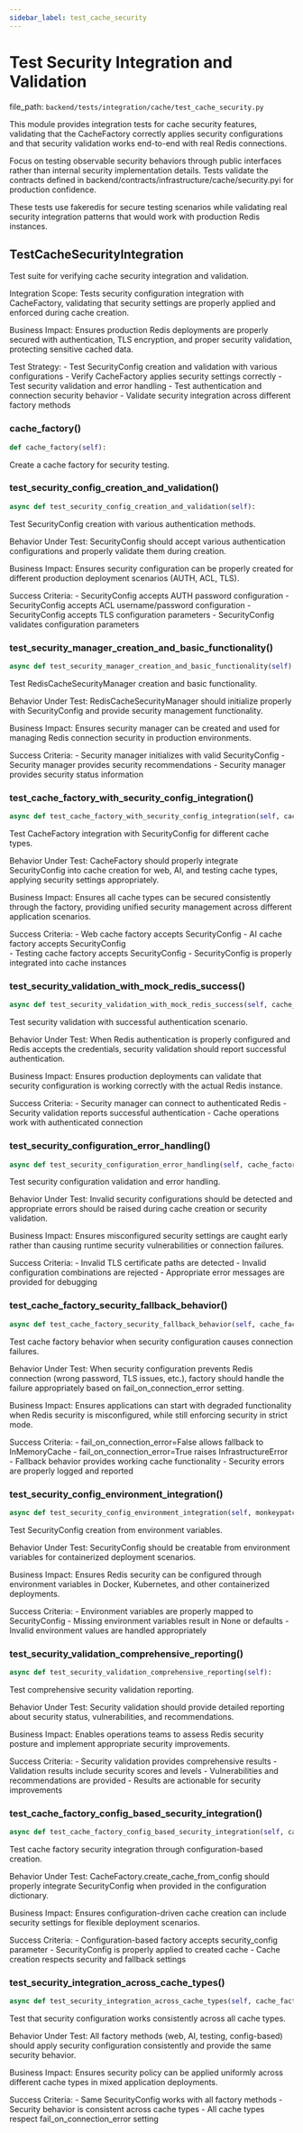 ```yaml
---
sidebar_label: test_cache_security
---
```


# Test Security Integration and Validation

  file_path: `backend/tests/integration/cache/test_cache_security.py`

This module provides integration tests for cache security features, validating that
the CacheFactory correctly applies security configurations and that security
validation works end-to-end with real Redis connections.

Focus on testing observable security behaviors through public interfaces rather than
internal security implementation details. Tests validate the contracts defined in
backend/contracts/infrastructure/cache/security.pyi for production confidence.

These tests use fakeredis for secure testing scenarios while validating real
security integration patterns that would work with production Redis instances.

## TestCacheSecurityIntegration

Test suite for verifying cache security integration and validation.

Integration Scope:
    Tests security configuration integration with CacheFactory, validating
    that security settings are properly applied and enforced during cache creation.

Business Impact:
    Ensures production Redis deployments are properly secured with authentication,
    TLS encryption, and proper security validation, protecting sensitive cached data.

Test Strategy:
    - Test SecurityConfig creation and validation with various configurations
    - Verify CacheFactory applies security settings correctly
    - Test security validation and error handling
    - Test authentication and connection security behavior
    - Validate security integration across different factory methods

### cache_factory()

```python
def cache_factory(self):
```

Create a cache factory for security testing.

### test_security_config_creation_and_validation()

```python
async def test_security_config_creation_and_validation(self):
```

Test SecurityConfig creation with various authentication methods.

Behavior Under Test:
    SecurityConfig should accept various authentication configurations
    and properly validate them during creation.

Business Impact:
    Ensures security configuration can be properly created for different
    production deployment scenarios (AUTH, ACL, TLS).

Success Criteria:
    - SecurityConfig accepts AUTH password configuration
    - SecurityConfig accepts ACL username/password configuration
    - SecurityConfig accepts TLS configuration parameters
    - SecurityConfig validates configuration parameters

### test_security_manager_creation_and_basic_functionality()

```python
async def test_security_manager_creation_and_basic_functionality(self):
```

Test RedisCacheSecurityManager creation and basic functionality.

Behavior Under Test:
    RedisCacheSecurityManager should initialize properly with SecurityConfig
    and provide security management functionality.

Business Impact:
    Ensures security manager can be created and used for managing
    Redis connection security in production environments.

Success Criteria:
    - Security manager initializes with valid SecurityConfig
    - Security manager provides security recommendations
    - Security manager provides security status information

### test_cache_factory_with_security_config_integration()

```python
async def test_cache_factory_with_security_config_integration(self, cache_factory):
```

Test CacheFactory integration with SecurityConfig for different cache types.

Behavior Under Test:
    CacheFactory should properly integrate SecurityConfig into cache creation
    for web, AI, and testing cache types, applying security settings appropriately.

Business Impact:
    Ensures all cache types can be secured consistently through the factory,
    providing unified security management across different application scenarios.

Success Criteria:
    - Web cache factory accepts SecurityConfig
    - AI cache factory accepts SecurityConfig  
    - Testing cache factory accepts SecurityConfig
    - SecurityConfig is properly integrated into cache instances

### test_security_validation_with_mock_redis_success()

```python
async def test_security_validation_with_mock_redis_success(self, cache_factory):
```

Test security validation with successful authentication scenario.

Behavior Under Test:
    When Redis authentication is properly configured and Redis accepts
    the credentials, security validation should report successful authentication.

Business Impact:
    Ensures production deployments can validate that security configuration
    is working correctly with the actual Redis instance.

Success Criteria:
    - Security manager can connect to authenticated Redis
    - Security validation reports successful authentication
    - Cache operations work with authenticated connection

### test_security_configuration_error_handling()

```python
async def test_security_configuration_error_handling(self, cache_factory):
```

Test security configuration validation and error handling.

Behavior Under Test:
    Invalid security configurations should be detected and appropriate
    errors should be raised during cache creation or security validation.

Business Impact:
    Ensures misconfigured security settings are caught early rather than
    causing runtime security vulnerabilities or connection failures.

Success Criteria:
    - Invalid TLS certificate paths are detected
    - Invalid configuration combinations are rejected
    - Appropriate error messages are provided for debugging

### test_cache_factory_security_fallback_behavior()

```python
async def test_cache_factory_security_fallback_behavior(self, cache_factory):
```

Test cache factory behavior when security configuration causes connection failures.

Behavior Under Test:
    When security configuration prevents Redis connection (wrong password,
    TLS issues, etc.), factory should handle the failure appropriately based
    on fail_on_connection_error setting.

Business Impact:
    Ensures applications can start with degraded functionality when Redis
    security is misconfigured, while still enforcing security in strict mode.

Success Criteria:
    - fail_on_connection_error=False allows fallback to InMemoryCache
    - fail_on_connection_error=True raises InfrastructureError
    - Fallback behavior provides working cache functionality
    - Security errors are properly logged and reported

### test_security_config_environment_integration()

```python
async def test_security_config_environment_integration(self, monkeypatch):
```

Test SecurityConfig creation from environment variables.

Behavior Under Test:
    SecurityConfig should be creatable from environment variables
    for containerized deployment scenarios.

Business Impact:
    Ensures Redis security can be configured through environment
    variables in Docker, Kubernetes, and other containerized deployments.

Success Criteria:
    - Environment variables are properly mapped to SecurityConfig
    - Missing environment variables result in None or defaults
    - Invalid environment values are handled appropriately

### test_security_validation_comprehensive_reporting()

```python
async def test_security_validation_comprehensive_reporting(self):
```

Test comprehensive security validation reporting.

Behavior Under Test:
    Security validation should provide detailed reporting about
    security status, vulnerabilities, and recommendations.

Business Impact:
    Enables operations teams to assess Redis security posture
    and implement appropriate security improvements.

Success Criteria:
    - Security validation provides comprehensive results
    - Validation results include security scores and levels
    - Vulnerabilities and recommendations are provided
    - Results are actionable for security improvements

### test_cache_factory_config_based_security_integration()

```python
async def test_cache_factory_config_based_security_integration(self, cache_factory):
```

Test cache factory security integration through configuration-based creation.

Behavior Under Test:
    CacheFactory.create_cache_from_config should properly integrate
    SecurityConfig when provided in the configuration dictionary.

Business Impact:
    Ensures configuration-driven cache creation can include security
    settings for flexible deployment scenarios.

Success Criteria:
    - Configuration-based factory accepts security_config parameter
    - SecurityConfig is properly applied to created cache
    - Cache creation respects security and fallback settings

### test_security_integration_across_cache_types()

```python
async def test_security_integration_across_cache_types(self, cache_factory):
```

Test that security configuration works consistently across all cache types.

Behavior Under Test:
    All factory methods (web, AI, testing, config-based) should apply
    security configuration consistently and provide the same security behavior.

Business Impact:
    Ensures security policy can be applied uniformly across different
    cache types in mixed application deployments.

Success Criteria:
    - Same SecurityConfig works with all factory methods
    - Security behavior is consistent across cache types
    - All cache types respect fail_on_connection_error setting
